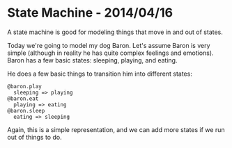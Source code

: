 # State Machine - 2014/04/16

A state machine is good for modeling things that move in and out of states.

Today we're going to model my dog Baron. Let's assume Baron is very simple (although in reality he has quite complex feelings and emotions). Baron has a few basic states: sleeping, playing, and eating.

He does a few basic things to transition him into different states:
```
@baron.play
  sleeping => playing
@baron.eat
  playing => eating
@baron.sleep
  eating => sleeping
```

Again, this is a simple representation, and we can add more states if we run out of things to do.
